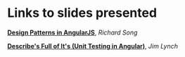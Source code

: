 # Links to slides presented
**[Design Patterns in AngularJS](http://slides.com/ris0/n-2 "slides.com")**, *Richard Song*

**[Describe's Full of It's (Unit Testing in Angular)](http://www.slideshare.net/JimLynch22/describes-full-of-its "slideshare.net")**, *Jim Lynch*
